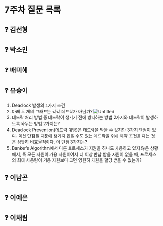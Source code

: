 # 7주차 질문 목록

## ❓ 김선형


## ❓ 박소민


## ❓ 배미혜


## ❓ 유승아

1. Deadlock 발생의 4가지 조건
2. 아래 두 개의 그래프는 각각 데드락가 아닌가?
![Untitled](https://user-images.githubusercontent.com/68517303/225340232-4e44bd6e-dac7-4ad2-96c3-5eca3a5aa17b.png)
3. 데드락 처리 방법 중 데드락이 생기기 전에 방지하는 방법 2가지와 데드락이 발생하도록 놔두는 방법 2가지는?
4. Deadlock Prevention(데드락 예방)은 데드락을 막을 수 있지만 3가지 단점이 있다. 이런 단점들 때문에 생기지 않을 수도 있는 데드락을 위해 제약 조건을 다는 것은 상당히 비효율적이다. 이 단점 3가지는?
5. Banker’s Algorithm에서 다른 프로세스가 자원을 하나도 사용하고 있지 않은 상황에서, 즉 모든 자원이 가용 자원이여서 더 이상 반납 받을 자원이 없을 때, 프로세스의 최대 사용량이 가용 자원보다 크면 영원히 자원을 할당 받을 수 없는가?

## ❓ 이남곤


## ❓ 이예은


## ❓ 이채림
